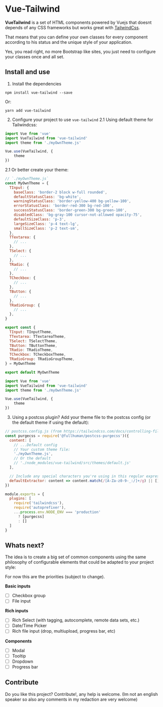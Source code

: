 # Vue-Tailwind 

**VueTailwind** is a set of HTML components powered by Vuejs that doesnt depends of any CSS frameworks but works great with [TailwindCss](https://tailwindcss.com).

That means that you can define your own classes for every component according to his status and the unique style of your application.

Yes, you read right, no more Bootstrap like sites, you just need to configure your classes once and all set.

## Install and use
1. Install the dependencies 

```console
npm install vue-tailwind --save
``` 

Or: 
```
yarn add vue-tailwind
``` 

2. Configure your project to use `vue-tailwind` 
2.1 Using default theme for Tailwindcss:

```js
import Vue from 'vue'
import VueTailwind from 'vue-tailwind'
import theme from './myOwnTheme.js'

Vue.use(VueTailwind, {
	theme
})
```

2.1 Or better create your theme:

```js
// `./myOwnTheme.js`
const MyOwnTheme = {
  TInput: {
    baseClass: 'border-2 block w-full rounded',
    defaultStatusClass: 'bg-white',
    warningStatusClass: 'border-yellow-400 bg-yellow-100',
    errorStatusClass: 'border-red-300 bg-red-100',
    successStatusClass: 'border-green-300 bg-green-100',
    disabledClass: 'bg-gray-100 cursor-not-allowed opacity-75',
    defaultSizeClass: 'p-3',
    largeSizeClass: 'p-4 text-lg',
    smallSizeClass: 'p-2 text-sm',
  },
  TTextarea: {
    // ...
  },
  TSelect: {
    // ...
  },
  TRadio: {
    // ...
  },
  TCheckbox: {
    // ...
  },
  TButton: {
    // ...
  },
  TRadioGroup: {
    // ...
  },
}

export const {
  TInput: TInputTheme,
  TTextarea: TTextareaTheme,
  TSelect: TSelectTheme,
  TButton: TButtonTheme,
  TRadio: TRadioTheme,
  TCheckbox: TCheckboxTheme,
  TRadioGroup: TRadioGroupTheme,
} = MyOwnTheme

export default MyOwnTheme
```

```js
import Vue from 'vue'
import VueTailwind from 'vue-tailwind'
import theme from './myOwnTheme.js'

Vue.use(VueTailwind, {
	theme
})
```

3. Using a postcss plugin? Add your theme file to the postcss config (or the default theme if using the default):
```js
// postcss.config.js (from https://tailwindcss.com/docs/controlling-file-size#setting-up-purgecss)
const purgecss = require('@fullhuman/postcss-purgecss')({
  content: [
    // ...Default config
    // Your custom theme file:
    './myOwnTheme.js',
    // Or the default 
    // './node_modules/vue-tailwind/src/themes/default.js'
  ],

  // Include any special characters you're using in this regular expression
  defaultExtractor: content => content.match(/[A-Za-z0-9-_:/]+/g) || []
})

module.exports = {
  plugins: [
    require('tailwindcss'),
    require('autoprefixer'),
    ...process.env.NODE_ENV === 'production'
      ? [purgecss]
      : []
  ]
}
```

## Whats next?

The idea is to create a big set of common components using the same philosophy of configurable elements that could be adapted to your project style:

For now this are the priorities (subject to change).

**Basic inputs**
- [ ] Checkbox group
- [ ] File input

**Rich inputs**
- [ ] Rich Select (with tagging, autocomplete, remote data sets, etc.)
- [ ] Date/Time Picker
- [ ] Rich file input (drop, multiupload, progress bar, etc)

**Components**
- [ ] Modal
- [ ] Tooltip
- [ ] Dropdown
- [ ] Progress bar

## Contribute
Do you like this project? Contribute!, any help is welcome. (Im not an english speaker so also any comments in my redaction are very welcome)
